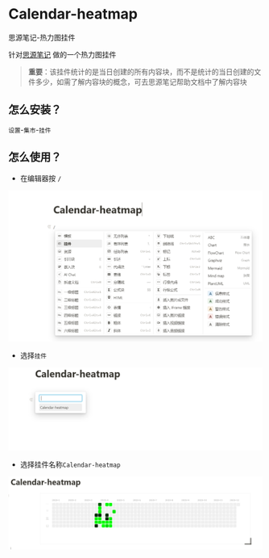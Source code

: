 # Calendar-heatmap
思源笔记-热力图挂件

针对[思源笔记](https://b3log.org/siyuan/) 做的一个热力图挂件

> **重要**：该挂件统计的是当日创建的所有内容块，而不是统计的当日创建的文件多少，如需了解内容块的概念，可去思源笔记帮助文档中了解内容块

## 怎么安装？

`设置`-`集市`-`挂件`

## 怎么使用？

- 在编辑器按 `/` 

![](./png/示例01.PNG)

- 选择`挂件`

![](./png/示例02.PNG)

- 选择挂件名称`Calendar-heatmap`

![](./png/示例03.PNG)

